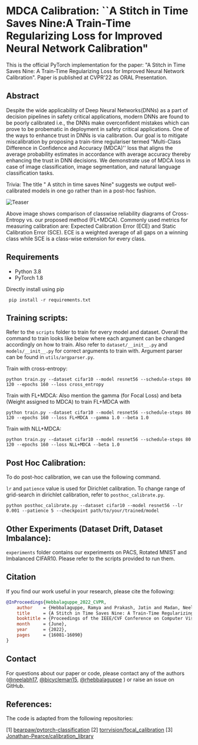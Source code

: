 # MDCA Calibration: ``A Stitch in Time Saves Nine:A Train-Time Regularizing Loss for Improved Neural Network Calibration"

This is the official PyTorch implementation for the paper: "A Stitch in Time Saves Nine: A Train-Time Regularizing Loss for Improved Neural Network Calibration". Paper is published at CVPR'22 as ORAL Presentation.
## Abstract
Despite the wide applicability of Deep Neural Networks(DNNs) as a part of decision pipelines in safety critical applications, modern DNNs are found to be poorly calibrated i.e., the DNNs make overconfident mistakes which can prove to be probematic in deployment in safety critical applications. One of the ways to enhance trust in DNNs is via calibration. Our goal is to mitigate miscalibration by proposing a train-time regulariser termed "Multi-Class Difference in Confidence and Accuracy (MDCA)'' loss that aligns the average probability estimates in accordance with average accuracy thereby enhancing the trust in DNN decisions. We demonstrate use of MDCA loss in case of image classification, image segmentation, and natural language classification tasks. 

Trivia: The title " A stitch in time saves Nine" suggests we output well-calibrated models in one go rather than in a post-hoc fashion.

![Teaser](content/teaser.png)

Above image shows comparison of classwise reliability diagrams of Cross-Entropy vs. our proposed method (FL+MDCA). Commonly used metrics for measuring calibration are: Expected Calibration Error (ECE) and Static Calibration Error (SCE). ECE is a weighted average of all gaps on a winning class  while SCE is a class-wise extension for every class.


## Requirements

* Python 3.8
* PyTorch 1.8

Directly install using pip

```
 pip install -r requirements.txt
```
## Training scripts:

Refer to the `scripts` folder to train for every model and dataset. Overall the command to train looks like below where each argument can be changed accordingly on how to train. Also refer to `dataset/__init__.py` and `models/__init__.py` for correct arguments to train with. Argument parser can be found in `utils/argparser.py`.

Train with cross-entropy:
```
python train.py --dataset cifar10 --model resnet56 --schedule-steps 80 120 --epochs 160 --loss cross_entropy 
```

Train with FL+MDCA: Also mention the gamma (for Focal Loss) and beta (Weight assigned to MDCA) to train FL+MDCA with
```
python train.py --dataset cifar10 --model resnet56 --schedule-steps 80 120 --epochs 160 --loss FL+MDCA --gamma 1.0 --beta 1.0 
```

Train with NLL+MDCA:
```
python train.py --dataset cifar10 --model resnet56 --schedule-steps 80 120 --epochs 160 --loss NLL+MDCA --beta 1.0
```

## Post Hoc Calibration:

To do post-hoc calibration, we can use the following command.

`lr` and `patience` value is used for Dirichlet calibration. To change range of grid-search in dirichlet calibration, refer to `posthoc_calibrate.py`.
```
python posthoc_calibrate.py --dataset cifar10 --model resnet56 --lr 0.001 --patience 5 --checkpoint path/to/your/trained/model
```

## Other Experiments (Dataset Drift, Dataset Imbalance):

`experiments` folder contains our experiments on PACS, Rotated MNIST and Imbalanced CIFAR10. Please refer to the scripts provided to run them.

## Citation

If you find our work useful in your research, please cite the following:
```bibtex
@InProceedings{Hebbalaguppe_2022_CVPR,
    author    = {Hebbalaguppe, Ramya and Prakash, Jatin and Madan, Neelabh and Arora, Chetan},
    title     = {A Stitch in Time Saves Nine: A Train-Time Regularizing Loss for Improved Neural Network Calibration},
    booktitle = {Proceedings of the IEEE/CVF Conference on Computer Vision and Pattern Recognition (CVPR)},
    month     = {June},
    year      = {2022},
    pages     = {16081-16090}
}
```

## Contact
For questions about our paper or code, please contact any of the authors ([@neelabh17](https://github.com/neelabh17), [@bicycleman15](https://github.com/bicycleman15), [@rhebbalaguppe](https://github.com/rhebbalaguppe) ) or raise an issue on GitHub.

## References:
The code is adapted from the following repositories:

[1] <a href="https://github.com/bearpaw/pytorch-classification">bearpaw/pytorch-classification</a>
[2] <a href="https://github.com/torrvision/focal_calibration">torrvision/focal_calibration</a>
[3] <a href="https://github.com/Jonathan-Pearce/calibration_library">Jonathan-Pearce/calibration_library</a>
